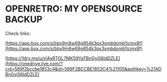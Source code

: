 OPENRETRO: MY OPENSOURCE BACKUP
===============================

Check links:

[https://app.box.com/s/bbx9m6w69g854k3px3xmbdomb1icmx8f](https://app.box.com/s/bbx9m6w69g854k3px3xmbdomb1icmx8f)
 
[https://1drv.ms/u/s!AsRTGL7MK59YaTBnGyi56ldDZLE](https://onedrive.live.com/?cid=589f2bccbe1853c4&id=589F2BCCBE1853C4%21105&authkey=%21ADBnGyi56ldDZLE) 
